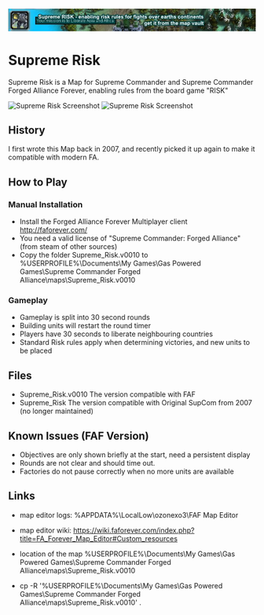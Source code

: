 ![Supreme Risk Banner](promo/signature3.jpg)

# Supreme Risk

Supreme Risk is a Map for Supreme Commander and Supreme Commander Forged Alliance Forever, enabling rules from the board game "RISK"

![Supreme Risk Screenshot](promo/Risk%20Screenshots/Board4-1.png)
![Supreme Risk Screenshot](promo/Risk%20Screenshots/Board3.png)

## History

I first wrote this Map back in 2007, and recently picked it up again to make it compatible with modern FA.

## How to Play
### Manual Installation

- Install the Forged Alliance Forever Multiplayer client http://faforever.com/ 
- You need a valid license of "Supreme Commander: Forged Alliance" (from steam of other sources)
- Copy the folder Supreme_Risk.v0010 to %USERPROFILE%\Documents\My Games\Gas Powered Games\Supreme Commander Forged Alliance\maps\Supreme_Risk.v0010

### Gameplay

- Gameplay is split into 30 second rounds
- Building units will restart the round timer
- Players have 30 seconds to liberate neighbouring countries
- Standard Risk rules apply when determining victories, and new units to be placed

## Files

- Supreme_Risk.v0010 The version compatible with FAF
- Supreme_Risk	The version compatible with Original SupCom from 2007 (no longer maintained)


## Known Issues (FAF Version)

- Objectives are only shown briefly at the start, need a persistent display
- Rounds are not clear and should time out.
- Factories do not pause correctly when no more units are available

## Links

- map editor logs: %APPDATA%\LocalLow\ozonexo3\FAF Map Editor
- map editor wiki: https://wiki.faforever.com/index.php?title=FA_Forever_Map_Editor#Custom_resources

- location of the map %USERPROFILE%\Documents\My Games\Gas Powered Games\Supreme Commander Forged Alliance\maps\Supreme_Risk.v0010

- cp -R '%USERPROFILE%\Documents\My Games\Gas Powered Games\Supreme Commander Forged Alliance\maps\Supreme_Risk.v0010' .
